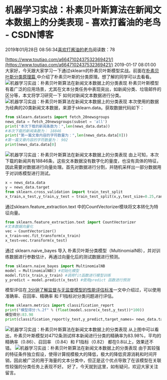 
# 机器学习实战：朴素贝叶斯算法在新闻文本数据上的分类表现 - 喜欢打酱油的老鸟 - CSDN博客


2019年01月28日 08:56:34[喜欢打酱油的老鸟](https://me.csdn.net/weixin_42137700)阅读数：78


[https://www.toutiao.com/a6647102437532369421/](https://www.toutiao.com/a6647102437532369421/)
2019-01-17 08:01:00
大家好，今天跟大家学习一下通过sklearn的朴素贝叶斯模型实战。前面在[朴素贝叶斯分类原理篇 ](https://www.toutiao.com/i6640811089393091079/?group_id=6640811089393091079)中介绍了朴素贝叶斯的分类原理。想了解的同学可以去看看。
![机器学习实战：朴素贝叶斯算法在新闻文本数据上的分类表现](http://p1.pstatp.com/large/dfic-imagehandler/1c239822-fd07-40b0-b6c5-b031199689fb)
朴素贝叶斯模型有着广泛的应用场景，尤其在文本分类任务中表现突出，如新闻分类、垃圾邮件的区分等，本文将学习研究一下 如何对新闻文本数据进行分类。
![机器学习实战：朴素贝叶斯算法在新闻文本数据上的分类表现](http://p3.pstatp.com/large/dfic-imagehandler/dae9c9ff-9ec8-4627-a8bd-e65b918c7a9d)
本次使用的数据为经典的20类新闻文本数据，来源于sklearn.data。获取数据代码如下：
```python
from sklearn.datasets import fetch_20newsgroups
news_data = fetch_20newsgroups(subset = 'all')
print("本次下载的新闻条数为：",len(news_data.data))
#本次下载的新闻条数为： 18846
print("第一篇文章内容的字符数量为：",len(news_data.data[0]))
#第一篇文章内容的字符数量为： 902
print(news_data.data[0]
```
![机器学习实战：朴素贝叶斯算法在新闻文本数据上的分类表现](http://p1.pstatp.com/large/pgc-image/7304916102fb400ab50c01c0a3f9cba5)
由上可知，本次下载的新闻共有18846条，这些文本数据没有数字化的量度，也没有具体的特征，因此需要对数据进行向量处理。首先对数据进行分割，并随机采样出一部分数据用于对训练模型进行测试。
```python
x = news_data.data
y = news_data.target
from sklearn.cross_validation import train_test_split
x_train,x_test,y_train,y_test = train_test_split(x,y,test_size=0.25,random_state=33)
```
通过sklearn.feature_extraction.text 中的CountVectorizer模块将文本转化为特征向量。
```python
from sklearn.feature_extraction.text import CountVectorizer
#文本数据向量化
vec = CountVectorizer()
x_train=vec.fit_transform(x_train)
x_test=vec.transform(x_test)
```
通过 sklearn.naive_bayes 导入 朴素贝叶斯分类模型（MultinomialNB），并对训练数据进行参数估计，再通过向量化后的测试数据进行预测。
```python
from sklearn.naive_bayes import MultinomialNB
model = MultinomialNB() #初始化模型
model.fit(x_train,y_train) #调用fit函数进行模型训练
y_predict = model.predict(x_test) #使用predict 函数进行预测
```
模型评估在[ 3分钟了解监督与无监督模型的性能评估标准](https://www.toutiao.com/i6643363806770627085/?group_id=6643363806770627085)一文中介绍过，可以使用准确率、召回率、精确率 和 F1指标对分类问题进行评估。
```python
from sklearn.metrics import classification_report
print("模型得分:%.2f" % (float(model.score(x_test,y_test))*100))
模型得分:83.98
print(classification_report(y_test,y_predict,target_names= news_data.target_names))
```
![机器学习实战：朴素贝叶斯算法在新闻文本数据上的分类表现](http://p1.pstatp.com/large/pgc-image/5b0a7ca8aaa14b2d9600b3be2263402d)
从上图中可以看出，朴素贝叶斯模型对4712条测试样本新闻进行分类的精确率为83.98%，平均的精确率（0.86）、召回率 （0.84）和 F1指标（0.82） 都在0.8以上，效果还不错。
![机器学习实战：朴素贝叶斯算法在新闻文本数据上的分类表现](http://p9.pstatp.com/large/dfic-imagehandler/ad2cbec2-5fc1-4088-8dbf-a2c9ffa1725a)
由于其较强的特征条件独立假设，使得计算规模极大的降低，极大的降低资源消耗和时间开销，因此被广泛的用于海量的文本分类中，但正是这个优点导致了在该模型在关联性较强的分类任务上表现不好。
好了，今天就到这里，如有疑问，欢迎大家关注留言。

